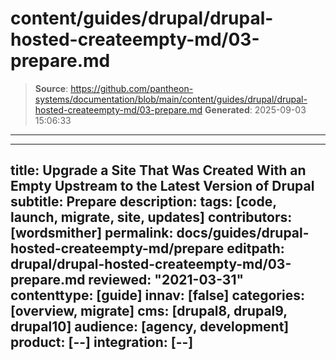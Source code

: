 # content/guides/drupal/drupal-hosted-createempty-md/03-prepare.md

> **Source**: https://github.com/pantheon-systems/documentation/blob/main/content/guides/drupal/drupal-hosted-createempty-md/03-prepare.md
> **Generated**: 2025-09-03 15:06:33

---

---
title: Upgrade a Site That Was Created With an Empty Upstream to the Latest Version of Drupal
subtitle: Prepare
description: 
tags: [code, launch, migrate, site, updates]
contributors: [wordsmither]
permalink: docs/guides/drupal-hosted-createempty-md/prepare
editpath: drupal/drupal-hosted-createempty-md/03-prepare.md
reviewed: "2021-03-31"
contenttype: [guide]
innav: [false]
categories: [overview, migrate]
cms: [drupal8, drupal9, drupal10]
audience: [agency, development]
product: [--]
integration: [--]
---

<Partial file="drupal/prepare-local-environment-no-clone-new.md" />
